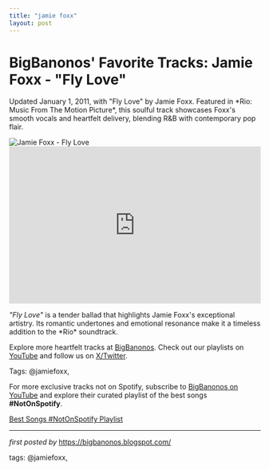 ```yaml
---
title: "jamie foxx"
layout: post
---
```

<!-- Post Title -->
<h1 >BigBanonos' Favorite Tracks: Jamie Foxx - "Fly Love"</h1> <!-- Introductory Text -->
<p >Updated January 1, 2011, with "Fly Love" by Jamie Foxx. Featured in *Rio: Music From The Motion Picture*, this soulful track showcases Foxx's smooth vocals and heartfelt delivery, blending R&B with contemporary pop flair.</p> <!-- Featured Image -->
<div > <img src="https://images.foxtv.com/static.fox5atlanta.com/www.fox5atlanta.com/content/uploads/2023/06/932/524/jamie-foxx-1.jpg?ve=1&tl=1" alt="Jamie Foxx - Fly Love" />
</div> <!-- YouTube Video Embed -->
<div > <iframe width="100%" height="315" src="https://www.youtube.com/embed/s2NInX7vkSg" title="Fly Love" frameborder="0" allow="accelerometer; autoplay; encrypted-media; gyroscope; picture-in-picture; web-share" referrerpolicy="strict-origin-when-cross-origin" allowfullscreen></iframe>
</div> <!-- Song Information -->
<div > <p><em>"Fly Love"</em> is a tender ballad that highlights Jamie Foxx's exceptional artistry. Its romantic undertones and emotional resonance make it a timeless addition to the *Rio* soundtrack.</p>
</div> <!-- Footer Links -->
<div > <p>Explore more heartfelt tracks at <a href="https://bigbanonos.blogspot.com/" target="_blank">BigBanonos</a>. Check out our playlists on <a href="https://www.youtube.com/@BigBanonos" target="_blank">YouTube</a> and follow us on <a href="https://x.com/bigbanonos" target="_blank">X/Twitter</a>.</p>
</div> <!-- Tags -->
<p >Tags: @jamiefoxx,</p>


<!--Subscribe and Playlist Links-->
<div>
    <p>For more exclusive tracks not on Spotify, subscribe to <a href="https://www.youtube.com/@BigBanonos" target="_blank">BigBanonos on YouTube</a> and explore their curated playlist of the best songs <strong>#NotOnSpotify</strong>.</p>
    <p><a href="https://www.youtube.com/playlist?list=PLtuNtuTatqI0kFahUCbtbfenC_ET5O_tr" target="_blank">Best Songs #NotOnSpotify Playlist<br /></a></p></div>

<hr />

<p><em>first posted by</em> <a href="https://bigbanonos.blogspot.com/" rel="noopener" target="_new">https://bigbanonos.blogspot.com/</a></p>

<p>tags: @jamiefoxx,</p>

